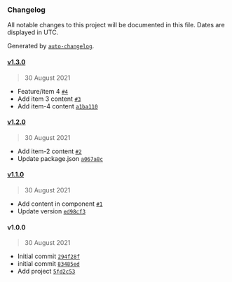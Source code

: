 ### Changelog

All notable changes to this project will be documented in this file. Dates are displayed in UTC.

Generated by [`auto-changelog`](https://github.com/CookPete/auto-changelog).

#### [v1.3.0](https://github.com/mohaiminalaoun/test-library/compare/v1.2.0...v1.3.0)

> 30 August 2021

- Feature/item 4 [`#4`](https://github.com/mohaiminalaoun/test-library/pull/4)
- Add item 3 content [`#3`](https://github.com/mohaiminalaoun/test-library/pull/3)
- Add item-4 content [`a1ba110`](https://github.com/mohaiminalaoun/test-library/commit/a1ba1107becdc1cb665d722babc5be0e64b16fdd)

#### [v1.2.0](https://github.com/mohaiminalaoun/test-library/compare/v1.1.0...v1.2.0)

> 30 August 2021

- Add item-2 content [`#2`](https://github.com/mohaiminalaoun/test-library/pull/2)
- Update package.json [`a067a8c`](https://github.com/mohaiminalaoun/test-library/commit/a067a8c61547a733eed99d89aff10a6e1b7edcea)

#### [v1.1.0](https://github.com/mohaiminalaoun/test-library/compare/v1.0.0...v1.1.0)

> 30 August 2021

- Add content in component [`#1`](https://github.com/mohaiminalaoun/test-library/pull/1)
- Update version [`ed98cf3`](https://github.com/mohaiminalaoun/test-library/commit/ed98cf33c875274e8cd727f21471a0035748ae93)

#### v1.0.0

> 30 August 2021

- Initial commit [`294f28f`](https://github.com/mohaiminalaoun/test-library/commit/294f28fcaebdb3314a5ca781f7666e483ba9f064)
- initial commit [`83485ed`](https://github.com/mohaiminalaoun/test-library/commit/83485ed22169dfc06d2fce12245fd3a4e66a4793)
- Add project [`5fd2c53`](https://github.com/mohaiminalaoun/test-library/commit/5fd2c53598022c5f6eee1f72d170a14ef1a12ff0)
